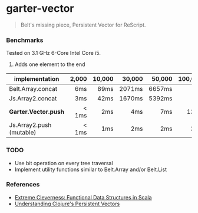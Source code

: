 # garter-vector

> Belt's missing piece, Persistent Vector for ReScript.


### Benchmarks

Tested on 3.1 GHz 6-Core Intel Core i5.

1) Adds one element to the end

| implementation            |  2,000 | 10,000 |  30,000 |  50,000 | 100,000 | 1,000,000 |
| ------------------------- | -----: | -----: | ------: | ------: | ------: | --------: |
| Belt.Array.concat         |    6ms |   89ms |  2071ms |  6657ms |         |       N/A |
| Js.Array2.concat          |    3ms |   42ms |  1670ms |  5392ms |         |       N/A |
| **Garter.Vector.push**    |  < 1ms |    2ms |     4ms |     7ms |    13ms |     112ms |
| Js.Array2.push (mutable)  |  < 1ms |    1ms |     2ms |     2ms |     3ms |      30ms |


### TODO

- Use bit operation on every tree traversal
- Implement utility functions similar to Belt.Array and/or Belt.List


### References

- [Extreme Cleverness: Functional Data Structures in Scala](https://www.infoq.com/presentations/Functional-Data-Structures-in-Scala/)
- [Understanding Clojure's Persistent Vectors](https://hypirion.com/musings/understanding-persistent-vector-pt-1)
